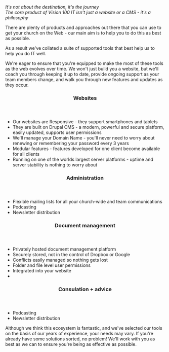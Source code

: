 <header hidden><h2>Tools + Philosophy</h2></header>
<section>
  <div class="text-slab"><em>It's not about the destination, it's the journey</em></div>
  <em>The core product of Vision 100 IT isn't just a website or a CMS - it's a philosophy</em>
  <p>There are plenty of products and approaches out there that you can use to get your church on the Web - our main aim is to help you to do this as best as possible.</p>
  <p>As a result we've collated a suite of supported tools that best help us to help you do IT well.</p>
  <p>We're eager to ensure that you're equipped to make the most of these tools as the web evolves over time. We won't just build you a website, but we'll coach you through keeping it up to date, provide ongoing support as your team members change, and walk you through new features and updates as they occur.</p>
</section>
<section>
  <div class="text-block-4">
    <header><h3>Websites</h3></header>
    <section>
      <ul>
        <li>Our websites are Responsive - they support smartphones and tablets</li>
        <li>They are built on Drupal CMS - a modern, powerful and secure platform, easily updated, supports user permissions</li>
        <li>We'll manage your Domain Name  - you'll never need to worry about renewing or remembering your password every 3 years</li>
        <li>Modular features - features developed for one client become available for all clients</li>
        <li>Running on one of the worlds largest server platforms - uptime and server stability is nothing to worry about</li>
      </ul>
    </section>
  </div>
  <div class="text-block-4">
    <header><h3>Administration</h3></header>
    <section>
      <ul>
        <li>Flexible mailing lists for all your church-wide and team communications</li>
        <li>Podcasting</li>
        <li>Newsletter distribution</li>
      </ul>
    </section>
  </div>
  <div class="text-block-4">
    <header><h3>Document management</h3></header>
    <section>
      <ul>
        <li>Privately hosted document management platform</li>
        <li>Securely stored, not in the control of Dropbox or Google</li>
        <li>Conflicts easily managed so nothing gets lost</li>
        <li>Folder and file level user permissions</li>
        <li>Integrated into your website</li>
        <li></li>
      </ul>
    </section>
  </div>
  <div class="text-block-4">
    <header><h3>Consulation + advice</h3></header>
    <section>
      <ul>
        <li>Podcasting</li>
        <li>Newsletter distribution</li>
      </ul>
    </section>
  </div>
</section>
<section>
  <p>Although we think this ecosystem is fantastic, and we've selected our tools on the basis of our years of experience, your needs may vary. If you're already have some solutions sorted, no problem! We'll work with you as best as we can to ensure you're being as effective as possible.</p>
</section>
